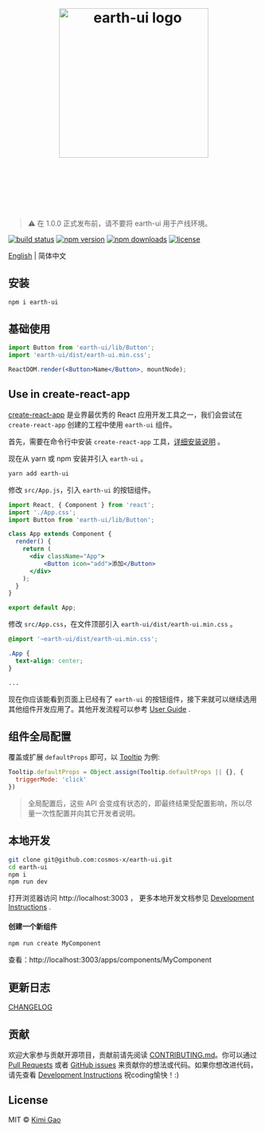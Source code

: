 <h1 align="center">
    <br>
    <br>
    <br>
    <img width="300" src="https://user-images.githubusercontent.com/12554487/50267761-49539a80-0463-11e9-805d-af44524abf47.png" alt="earth-ui logo">
    <br>
    <br>
    <br>
    <br>
</h1>

> :warning: 在 1.0.0 正式发布前，请不要将 earth-ui 用于产线环境。

[![build status][travis-image]][travis-url]
[![npm version][npm-version-image]][npm-version-url]
[![npm downloads][npm-downloads-image]][npm-downloads-url]
[![license][license-image]][license-url]

[English][en-url] | 简体中文

## 安装

```bash
npm i earth-ui
```

## 基础使用

```jsx
import Button from 'earth-ui/lib/Button';
import 'earth-ui/dist/earth-ui.min.css';

ReactDOM.render(<Button>Name</Button>, mountNode);
```

## Use in create-react-app

[create-react-app][create-react-app-url] 是业界最优秀的 React 应用开发工具之一，我们会尝试在 `create-react-app` 创建的工程中使用 `earth-ui` 组件。

首先，需要在命令行中安装 `create-react-app` 工具，[详细安装说明][create-react-app-url] 。

现在从 yarn 或 npm 安装并引入 `earth-ui` 。

```bash
yarn add earth-ui
```

修改 `src/App.js`，引入 `earth-ui` 的按钮组件。

```jsx
import React, { Component } from 'react';
import './App.css';
import Button from 'earth-ui/lib/Button';

class App extends Component {
  render() {
    return (
      <div className="App">
          <Button icon="add">添加</Button>
      </div>
    );
  }
}

export default App;
```

修改 `src/App.css`，在文件顶部引入 `earth-ui/dist/earth-ui.min.css` 。

```css
@import '~earth-ui/dist/earth-ui.min.css';

.App {
  text-align: center;
}

...
```

现在你应该能看到页面上已经有了 `earth-ui` 的按钮组件，接下来就可以继续选用其他组件开发应用了。其他开发流程可以参考 [User Guide][create-react-app-user-guide-url] .

## 组件全局配置

覆盖或扩展 `defaultProps` 即可，以 [Tooltip][tooltip-url] 为例:

```jsx
Tooltip.defaultProps = Object.assign(Tooltip.defaultProps || {}, {
  triggerMode: 'click'
})
```

> 全局配置后，这些 API 会变成有状态的，即最终结果受配置影响，所以尽量一次性配置并向其它开发者说明。

## 本地开发

```bash
git clone git@github.com:cosmos-x/earth-ui.git
cd earth-ui
npm i
npm run dev
```

打开浏览器访问 http://localhost:3003 ， 更多本地开发文档参见 [Development Instructions][dev-instructions-url] .

#### 创建一个新组件

```bash
npm run create MyComponent
```
查看：http://localhost:3003/apps/components/MyComponent

## 更新日志

[CHANGELOG][changelog-url]

## 贡献

欢迎大家参与贡献开源项目，贡献前请先阅读 [CONTRIBUTING.md][contributing-url]。你可以通过 [Pull Requests][pr-url] 或者 [GitHub issues][issue-url] 来贡献你的想法或代码。如果你想改进代码，请先查看 [Development Instructions][dev-instructions-url] 祝coding愉快！:)

## License

MIT © [Kimi Gao](https://github.com/muwenzi)

[travis-url]: https://travis-ci.org/cosmos-x/earth-ui
[travis-image]: https://img.shields.io/travis/cosmos-x/earth-ui/master.svg?style=flat-square
[npm-version-url]: https://www.npmjs.com/package/earth-ui
[npm-version-image]: https://img.shields.io/npm/v/earth-ui.svg?style=flat-square
[npm-downloads-url]: https://www.npmjs.com/package/earth-ui
[npm-downloads-image]: https://img.shields.io/npm/dt/earth-ui.svg?style=flat-square
[license-url]: https://github.com/cosmos-x/earth-ui/blob/master/LICENSE
[license-image]: https://img.shields.io/github/license/cosmos-x/earth-ui.svg?style=flat-square
[en-url]: https://github.com/cosmos-x/earth-ui/blob/master/README.md
[tooltip-url]: https://ui.muwenzi.com/components/Tooltip
[dev-instructions-url]: https://github.com/cosmos-x/earth-ui/wiki/Local-development
[changelog-url]: https://ui.muwenzi.com/changelog
[contributing-url]: https://github.com/cosmos-x/earth-ui/blob/master/.github/CONTRIBUTING.md
[pr-url]: https://github.com/cosmos-x/earth-ui/pulls
[issue-url]: https://github.com/cosmos-x/earth-ui/issues
[create-react-app-url]: https://github.com/facebookincubator/create-react-app
[create-react-app-user-guide-url]: https://github.com/facebook/create-react-app/blob/master/packages/react-scripts/template/README.md
